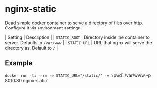 # nginx-static

Dead simple docker container to serve a directory of files over http. Configure it via environment settings

| Setting | Description |
| `STATIC_ROOT` | Directory inside the container to server. Defaults to `/var/www` |
| `STATIC_URL` | URL that nginx will serve the directory as. Default to `/` |

## Example

`docker run -ti --rm -e STATIC_URL="/static/" -v \`pwd\`:/var/www -p 8010:80 nginx-static`
